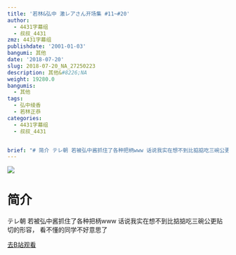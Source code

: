 ```yaml
---
title: '若林&弘中 激レアさん开场集 #11~#20'
author:
  - 4431字幕组
  - 叔叔_4431
zmz: 4431字幕组
publishdate: '2001-01-03'
bangumi: 其他
date: '2018-07-20'
slug: 2018-07-20_NA_27250223
description: 其他&#8226;NA
weight: 19280.0
bangumis:
  - 其他
tags:
  - 弘中绫香
  - 若林正恭
categories:
  - 4431字幕组
  - 叔叔_4431


brief: "# 简介 テレ朝 若被弘中酱抓住了各种把柄www 话说我实在想不到比掂掂吃三碗公更贴切的形容， 看不懂的同学不好意思了"
---
```

![](https://i.imgur.com/g55n5eT.jpg)
# 简介  
テレ朝
若被弘中酱抓住了各种把柄www
话说我实在想不到比掂掂吃三碗公更贴切的形容，
看不懂的同学不好意思了  

[去B站观看](https://www.bilibili.com/video/av27250223/)
 
